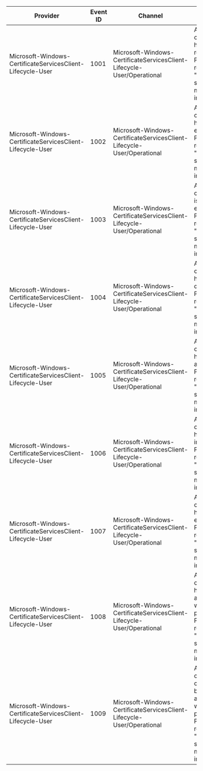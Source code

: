 Provider                                                    |  Event ID  |  Channel                                                                 |  Message
------------------------------------------------------------|------------|--------------------------------------------------------------------------|-------------------------------------------------------------------------------------------------------------------------
Microsoft-Windows-CertificateServicesClient-Lifecycle-User  |  1001      |  Microsoft-Windows-CertificateServicesClient-Lifecycle-User/Operational  |  A certificate has been replaced. Please refer to the "Details" section for more information.
Microsoft-Windows-CertificateServicesClient-Lifecycle-User  |  1002      |  Microsoft-Windows-CertificateServicesClient-Lifecycle-User/Operational  |  A certificate has expired. Please refer to the "Details" section for more information.
Microsoft-Windows-CertificateServicesClient-Lifecycle-User  |  1003      |  Microsoft-Windows-CertificateServicesClient-Lifecycle-User/Operational  |  A certificate is about to expire. Please refer to the "Details" section for more information.
Microsoft-Windows-CertificateServicesClient-Lifecycle-User  |  1004      |  Microsoft-Windows-CertificateServicesClient-Lifecycle-User/Operational  |  A certificate has been deleted. Please refer to the "Details" section for more information.
Microsoft-Windows-CertificateServicesClient-Lifecycle-User  |  1005      |  Microsoft-Windows-CertificateServicesClient-Lifecycle-User/Operational  |  A certificate has been archived. Please refer to the "Details" section for more information.
Microsoft-Windows-CertificateServicesClient-Lifecycle-User  |  1006      |  Microsoft-Windows-CertificateServicesClient-Lifecycle-User/Operational  |  A new certificate has been installed. Please refer to the "Details" section for more information.
Microsoft-Windows-CertificateServicesClient-Lifecycle-User  |  1007      |  Microsoft-Windows-CertificateServicesClient-Lifecycle-User/Operational  |  A certificate has been exported. Please refer to the "Details" section for more information.
Microsoft-Windows-CertificateServicesClient-Lifecycle-User  |  1008      |  Microsoft-Windows-CertificateServicesClient-Lifecycle-User/Operational  |  A certificate has been associated with its private key. Please refer to the "Details" section for more information.
Microsoft-Windows-CertificateServicesClient-Lifecycle-User  |  1009      |  Microsoft-Windows-CertificateServicesClient-Lifecycle-User/Operational  |  A certificate could not be associated with its private key. Please refer to the "Details" section for more information.